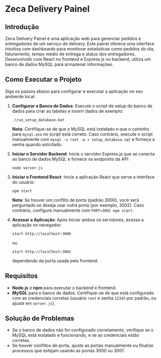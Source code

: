 # Zeca Delivery Painel

## Introdução

Zeca Delivery Painel é uma aplicação web para gerenciar pedidos e entregadores de um serviço de delivery. Este painel oferece uma interface intuitiva com dashboards para monitorar estatísticas como pedidos do dia, faturamento, tempo médio de entrega e status dos entregadores. Desenvolvido com React no frontend e Express.js no backend, utiliza um banco de dados MySQL para armazenar informações.

## Como Executar o Projeto

Siga os passos abaixo para configurar e executar a aplicação no seu ambiente local:

1. **Configurar o Banco de Dados**:
   Execute o script de setup do banco de dados para criar as tabelas e inserir dados de exemplo:
   ```
   .\run_setup_database.bat
   ```
   **Nota**: Certifique-se de que o MySQL está instalado e que o caminho para `mysql.exe` no script está correto. Caso contrário, execute o script manualmente com `mysql -u root -p < setup_database.sql` e forneça a senha quando solicitado.

2. **Iniciar o Servidor Backend**:
   Inicie o servidor Express.js que se conecta ao banco de dados MySQL e fornece os endpoints da API:
   ```
   node server.js
   ```

3. **Iniciar o Frontend React**:
   Inicie a aplicação React que serve a interface do usuário:
   ```
   npm start
   ```
   **Nota**: Se houver um conflito de porta (padrão 3000), você será perguntado se deseja usar outra porta (por exemplo, 3002). Caso contrário, configure manualmente com `PORT=3002 npm start`.

4. **Acessar a Aplicação**:
   Após iniciar ambos os servidores, acesse a aplicação no navegador:
   ```
   start http://localhost:3000
   ```
   ou
   ```
   start http://localhost:3002
   ```
   dependendo da porta usada pelo frontend.

## Requisitos

- **Node.js** e **npm** para executar o backend e frontend.
- **MySQL** para o banco de dados. Certifique-se de que está configurado com as credenciais corretas (usuário `root` e senha `12345` por padrão, ou ajuste em `server.js`).

## Solução de Problemas

- Se o banco de dados não for configurado corretamente, verifique se o MySQL está instalado e funcionando, e se as credenciais estão corretas.
- Se houver conflitos de porta, ajuste as portas manualmente ou finalize processos que estejam usando as portas 3000 ou 3001.
